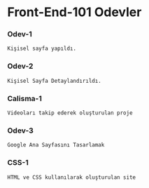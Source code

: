 # Front-End-101 Odevler



### Odev-1
```
Kişisel sayfa yapıldı.
```



### Odev-2
```
Kişisel Sayfa Detaylandırıldı.
```


### Calisma-1
```
Videoları takip ederek oluşturulan proje
```

### Odev-3
```
Google Ana Sayfasını Tasarlamak
```




### CSS-1
```
HTML ve CSS kullanılarak oluşturulan site
```

